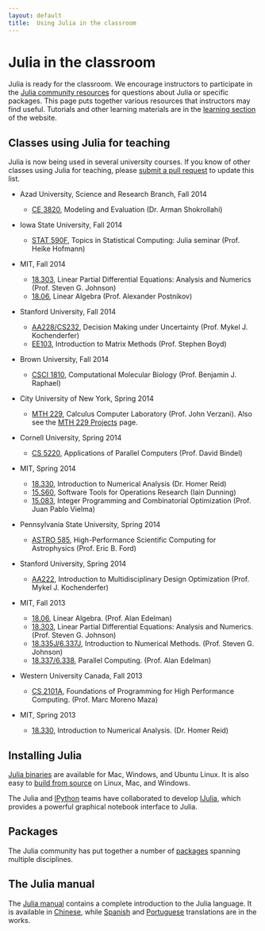 ```yaml
---
layout: default
title:  Using Julia in the classroom
---
```


# Julia in the classroom

Julia is ready for the classroom. We encourage instructors to participate in the [Julia community resources](http://julialang.org/community) for questions about Julia or specific packages. This page puts together various resources that instructors may find useful. Tutorials and other learning materials are in the [learning section](http://julialang.org/learning) of the website.

## Classes using Julia for teaching

Julia is now being used in several university courses. If you know of other classes using Julia for teaching, please [submit a pull request](https://github.com/JuliaLang/julialang.github.com/pulls) to update this list.

- Azad University, Science and Research Branch, Fall 2014
  * [CE 3820](http://armanshokrollahi.com/teaching/f14/model/), Modeling and Evaluation (Dr. Arman Shokrollahi)

- Iowa State University, Fall 2014
  * [STAT 590F](https://github.com/heike/stat590f), Topics in Statistical Computing: Julia seminar (Prof. Heike Hofmann)

- MIT, Fall 2014
  * [18.303](http://math.mit.edu/~stevenj/18.303/), Linear Partial Differential Equations: Analysis and Numerics (Prof. Steven G. Johnson)
  * [18.06](http://web.mit.edu/18.06/www/), Linear Algebra (Prof. Alexander Postnikov)

- Stanford University, Fall 2014
  * [AA228/CS232](http://www.stanford.edu/class/aa228/), Decision Making under Uncertainty (Prof. Mykel J. Kochenderfer)
  * [EE103](http://stanford.edu/class/ee103/), Introduction to Matrix Methods (Prof. Stephen Boyd)

- Brown University, Fall 2014
  * [CSCI 1810](http://cs.brown.edu/courses/csci1810/), Computational Molecular Biology (Prof. Benjamin J. Raphael)

- City University of New York, Spring 2014
  * [MTH 229](http://wiener.math.csi.cuny.edu/verzani/classes/MTH229/), Calculus Computer Laboratory (Prof. John Verzani). Also see the [MTH 229 Projects](http://mth229.github.io) page.

- Cornell University, Spring 2014
  * [CS 5220](http://www.cs.cornell.edu/~bindel/class/cs5220-s14/), Applications of Parallel Computers (Prof. David Bindel)

- MIT, Spring 2014
  * [18.330](http://homerreid.dyndns.org/teaching/18.330/), Introduction to Numerical Analysis (Dr. Homer Reid)
  * [15.S60](https://github.com/IainNZ/ORSoftwareTools2014), Software Tools for Operations Research (Iain Dunning)
  * [15.083](https://stellar.mit.edu/S/course/15/sp14/15.083/), Integer Programming and Combinatorial Optimization (Prof. Juan Pablo Vielma)

- Pennsylvania State University, Spring 2014
  * [ASTRO 585](http://www.personal.psu.edu/~ebf11/teach/astro585/), High-Performance Scientific Computing for Astrophysics (Prof. Eric B. Ford)

- Stanford University, Spring 2014

  * [AA222](http://www.stanford.edu/class/aa222/), Introduction to Multidisciplinary Design Optimization (Prof. Mykel J. Kochenderfer)


- MIT, Fall 2013
  * [18.06](http://stellar.mit.edu/S/course/18/fa13/18.06), Linear Algebra. (Prof. Alan Edelman)
  * [18.303](http://math.mit.edu/~stevenj/18.303), Linear Partial Differential Equations: Analysis and Numerics. (Prof. Steven G. Johnson)
  * [18.335J/6.337J](http://math.mit.edu/~stevenj/18.335), Introduction to Numerical Methods. (Prof. Steven G. Johnson)
  * [18.337/6.338](http://beowulf.csail.mit.edu/18.337), Parallel Computing. (Prof. Alan Edelman)

- Western University Canada, Fall 2013
  * [CS 2101A](http://www.csd.uwo.ca/~moreno/cs2101a_moreno/index.html), Foundations of Programming for High Performance Computing. (Prof. Marc Moreno Maza)


- MIT, Spring 2013
  * [18.330](http://homerreid.dyndns.org/teaching/18.330), Introduction to Numerical Analysis. (Dr. Homer Reid)


## Installing Julia

[Julia binaries](http://julialang.org/downloads/) are available for
Mac, Windows, and Ubuntu Linux. It is also easy to [build from
source](http://github.com/juliaLang/julia/) on Linux, Mac, and
Windows.

The Julia and [IPython](http://ipython.org) teams have collaborated to
develop [IJulia](https://github.com/JuliaLang/IJulia.jl), which
provides a powerful graphical notebook interface to Julia.

## Packages

The Julia community has put together a number of
[packages](http://pkg.julialang.org/)
spanning multiple disciplines.

## The Julia manual

The [Julia manual](http://docs.julialang.org/) contains a
complete introduction to the Julia language. It is available in
[Chinese](http://julia-zh-cn.readthedocs.org/en/latest/), while
[Spanish](http://julia-es-la.readthedocs.org/) and
[Portuguese](http://julia-pt-br.readthedocs.org/) translations are in
the works.
